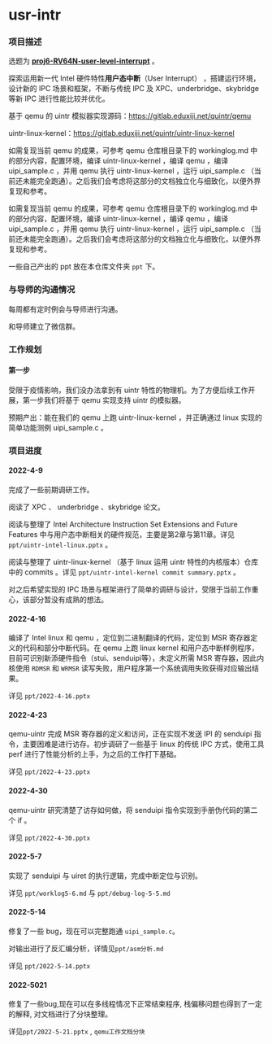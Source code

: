 # usr-intr

### 项目描述

选题为 **[proj6-RV64N-user-level-interrupt](https://github.com/oscomp/proj6-RV64N-user-level-interrupt)** 。

探索运用新一代 Intel 硬件特性**用户态中断**（User Interrupt） ，搭建运行环境，设计新的 IPC 场景和框架，不断与传统 IPC 及 XPC、underbridge、skybridge 等新 IPC 进行性能比较并优化。

基于 qemu 的 uintr 模拟器实现源码：https://gitlab.eduxiji.net/quintr/qemu

uintr-linux-kernel：https://gitlab.eduxiji.net/quintr/uintr-linux-kernel

如需复现当前 qemu 的成果，可参考 qemu 仓库根目录下的 workinglog.md 中的部分内容，配置环境，编译 uintr-linux-kernel ，编译 qemu ，编译 uipi_sample.c ，并用 qemu 执行 uintr-linux-kernel ，运行 uipi_sample.c （当前还未能完全跑通）。之后我们会考虑将这部分的文档独立化与细致化，以便外界复现和参考。

如需复现当前 qemu 的成果，可参考 qemu 仓库根目录下的 workinglog.md 中的部分内容，配置环境，编译 uintr-linux-kernel ，编译 qemu ，编译 uipi_sample.c ，并用 qemu 执行 uintr-linux-kernel ，运行 uipi_sample.c （当前还未能完全跑通）。之后我们会考虑将这部分的文档独立化与细致化，以便外界复现和参考。

一些自己产出的 ppt 放在本仓库文件夹 `ppt` 下。

### 与导师的沟通情况

每周都有定时例会与导师进行沟通。

和导师建立了微信群。
### 工作规划

#### 第一步

受限于疫情影响，我们没办法拿到有 uintr 特性的物理机。为了方便后续工作开展，第一步我们将基于 qemu 实现支持 uintr 的模拟器。

预期产出：能在我们的 qemu 上跑 uintr-linux-kernel ，并正确通过 linux 实现的简单功能测例 uipi_sample.c 。

### 项目进度

#### 2022-4-9

完成了一些前期调研工作。

阅读了 XPC 、 underbridge 、skybridge 论文。

阅读与整理了 Intel Architecture Instruction Set Extensions  and Future Features 中与用户态中断相关的硬件规范，主要是第2章与第11章。详见 `ppt/uintr-intel-linux.pptx` 。

阅读与整理了 uintr-linux-kernel （基于 linux 运用 uintr 特性的内核版本）仓库中的 commits 。详见 `ppt/uintr-intel-kernel commit summary.pptx` 。

对之后希望实现的 IPC 场景与框架进行了简单的调研与设计，受限于当前工作重心，该部分暂没有成熟的想法。

#### 2022-4-16

编译了 Intel linux 和 qemu ，定位到二进制翻译的代码，定位到 MSR 寄存器定义的代码和部分中断代码。在 qemu 上跑 linux kernel 和用户态中断样例程序，目前可识别新添硬件指令（stui、senduipi等），未定义所需 MSR 寄存器，因此内核使用 `RDMSR` 和 `WRMSR` 读写失败，用户程序第一个系统调用失败获得对应输出结果。

详见 `ppt/2022-4-16.pptx`

#### 2022-4-23

qemu-uintr 完成 MSR 寄存器的定义和访问，正在实现不发送 IPI 的 senduipi 指令，主要困难是进行访存。初步调研了一些基于 linux 的传统 IPC 方式，使用工具 perf 进行了性能分析的上手，为之后的工作打下基础。

详见 `ppt/2022-4-23.pptx`

#### 2022-4-30

qemu-uintr 研究清楚了访存如何做，将 senduipi 指令实现到手册伪代码的第二个 if 。

详见 `ppt/2022-4-30.pptx`

#### 2022-5-7

实现了 senduipi 与 uiret 的执行逻辑，完成中断定位与识别。

详见 `ppt/worklog5-6.md` 与 `ppt/debug-log-5-5.md`

#### 2022-5-14

修复了一些 bug，现在可以完整跑通 `uipi_sample.c`。

对输出进行了反汇编分析，详情见`ppt/asm分析.md`

详见 `ppt/2022-5-14.pptx`

#### 2022-5021

修复了一些bug,现在可以在多线程情况下正常结束程序, 栈偏移问题也得到了一定的解释, 对文档进行了分块整理。

详见`ppt/2022-5-21.pptx` , `qemu工作文档分块`
